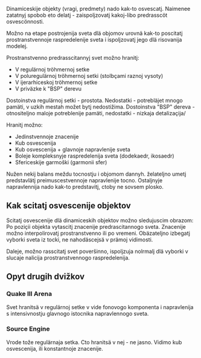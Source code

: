 Dinamiceskije objekty (vragi, predmety) nado kak-to osvescatj.
Naimenee zatatnyj spobob eto delatj - zaispoljzovatj kakoj-libo predrasscöt osvescönnosti.

Možno na etape postrojenija sveta dlä objomov urovnä kak-to poscitatj prostranstvennoje raspredelenije sveta i ispoljzovatj jego dlä risovanija modelej.

Prostranstvenno predrasscitannyj svet možno hranitj:
* V regulärnoj tröhmernoj setke
* V poluregulärnoj tröhmernoj setki (stolbçami raznoj vysoty)
* V ijerarhiceskoj tröhmernoj setke
* V priväzke k "BSP" derevu

Dostoinstva regulärnoj setki - prostota. Nedostatki - potrebläjet mnogo pamäti, v uzkih mestah možet bytj nedostižima.
Dostoinstva "BSP" dereva - otnositeljno maloje potreblenije pamäti, nedostatki - nizkaja detalizaçija/

Hranitj možno:
* Jedinstvennoje znacenije
* Kub osvescenija
* Kub osvescenija + glavnoje napravlenije sveta
* Boleje kompleksnyje raspredelenija sveta (dodekaedr, ikosaedr)
* Sfericeskije garmoški (garmonii sfer)

Nužen nekij balans meždu tocnostju i objomom dannyh.
želateljno umetj predstavlätj preimuscestvennoje napravlenije tocno.
Ostaljnyje napravlennija nado kak-to predstavitj, ctoby ne sovsem plosko.


## Kak scitatj osvescenije objektov

Scitatj osvescenije dlä dinamiceskih objektov možno sledujuscim obrazom:
Po poziçii objekta vytascitj znacenije predrascitannogo sveta.
Znacenije možno interpolirovatj prostranstvenno ili po vremeni.
Obäzateljno izbegatj vyborki sveta iz tocki, ne nahodäscejsä v prämoj vidimosti.

Daleje, možno rasscitatj svet poveršinno, ispoljzuja nolrmalj dlä vyborki v slucaje nalicija prostranstvennogo raspredelenija.


## Opyt drugih dvižkov

### Quake III Arena

Svet hranitsä v regulärnoj setke v vide fonovogo komponenta i napravlenija s intensivnostju glavnogo istocnika napravlennogo sveta.

### Source Engine

Vrode tože regulärnaja setka. Cto hranitsä v nej - ne jasno. Vidimo kub osvescenija, ili konstantnoje znacenije.